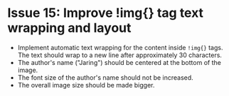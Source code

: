 # Issue 15: Improve !img{} tag text wrapping and layout

- Implement automatic text wrapping for the content inside `!img{}` tags. The text should wrap to a new line after approximately 30 characters.
- The author's name ("Jaring") should be centered at the bottom of the image.
- The font size of the author's name should not be increased.
- The overall image size should be made bigger.